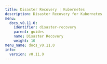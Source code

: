 ```yaml
---
title: Disaster Recovery | Kubernetes
description: Disaster Recovery for Kubernetes
menu:
  docs_v0.11.0:
    identifier: disaster-recovery
    parent: guides
    name: Disaster Recovery
    weight: 10
menu_name: docs_v0.11.0
info:
  version: v0.11.0
---
```


